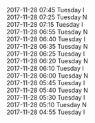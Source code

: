 2017-11-28 07:45 Tuesday  I  
2017-11-28 07:25 Tuesday  N  
2017-11-28 07:15 Tuesday  I  
2017-11-28 06:55 Tuesday  N  
2017-11-28 06:40 Tuesday  I  
2017-11-28 06:35 Tuesday  N  
2017-11-28 06:25 Tuesday  I  
2017-11-28 06:20 Tuesday  N  
2017-11-28 06:10 Tuesday  I  
2017-11-28 06:00 Tuesday  N  
2017-11-28 05:45 Tuesday  I  
2017-11-28 05:40 Tuesday  N  
2017-11-28 05:30 Tuesday  I  
2017-11-28 05:10 Tuesday  N  
2017-11-28 04:55 Tuesday  I  
